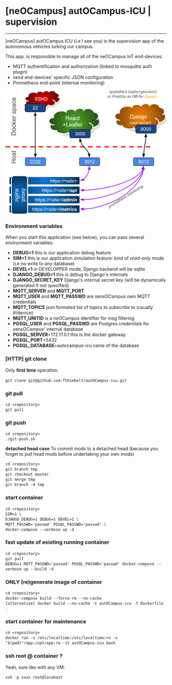 # [neOCampus] autOCampus-ICU | supervision
______________________________________________________________

[neOCampus] autOCampus ICU (i.e I see you) is the supervision app of the autonomous vehicles lurking our campus.

This app. is responsible to manage all of the neOCampus IoT end-devices:

  - MQTT authentification and authorization (linked to mosquitto auth plugin)
  - send end-devices' specific JSON configuration
  - Prometheus end-point (internal monitoring)

![autOCampus-ICU overview](images/autOCampus-icu_overview.png)

### Environment variables ###
When you start this application (see below), you can pass several environment variables:

  - **DEBUG=1** this is our application debug feature
  - **SIM=1** this is our application simulation feature: kind of *read-only* mode (i.e no write to any database)
  - **DEVEL=1** in DEVELOPPER mode, Django backend will be sqlite
  - **DJANGO_DEBUG=1** this is debug to Django's internals
  - **DJANGO_SECRET_KEY** Django's internal secret key (will be dynamically generated if not specified)
  - **MQTT_SERVER** and **MQTT_PORT**
  - **MQTT_USER** and **MQTT_PASSWD** are sensOCampus own MQTT credentials
  - **MQTT_TOPICS** json formated list of topics to subscribe to (usually #/device)
  - **MQTT_UNITID** is a neOCampus identifier for msg filtering
  - **PGSQL_USER** and **PGSQL_PASSWD** are Postgres credentials for sensOCampus' internal database
  - **PGSQL_SERVER**=172.17.0.1   this is the docker gateway
  - **PGSQL_PORT**=5432
  - **PGSQL_DATABASE**=autocampus-icu    name of the database


### [HTTP] git clone ###
Only **first time** operation.

`git clone git@github.com:fthiebolt/autOCampus-icu.git`  

### git pull ###
```
cd <repository>
git pull
```

### git push ###
```
cd <repository>
./git-push.sh
```

**detached head case**
To commit mods to a detached head (because you forget to pull head mods before undertaking your own mods)
```
cd <repository>
git branch tmp
git checkout master
git merge tmp
git branch -d tmp
```


### start container ###
```
cd <repository>
SIM=1 \
DJANGO_DEBUG=1 DEBUG=1 DEVEL=1 \
MQTT_PASSWD='passwd' PGSQL_PASSWD='passwd' \
docker-compose --verbose up -d
```

### fast update of existing running container ###
```
cd <repository>
git pull
DEBUG=1 MQTT_PASSWD='passwd' PGSQL_PASSWD='passwd' docker-compose --verbose up --build -d
```

### ONLY (re)generate image of container ###
```
cd <repository>
docker-compose build --force-rm --no-cache
[alternative] docker build --no-cache -t autOCampus-icu -f Dockerfile .
```

### start container for maintenance ###
```
cd <repository>
docker run -v /etc/localtime:/etc/localtime:ro -v "$(pwd)"/app:/opt/app:rw -it autOCampus-icu bash
```

### ssh root @ container ? ###
Yeah, sure like with any VM:
```
ssh -p xxxx root@locahost
```

